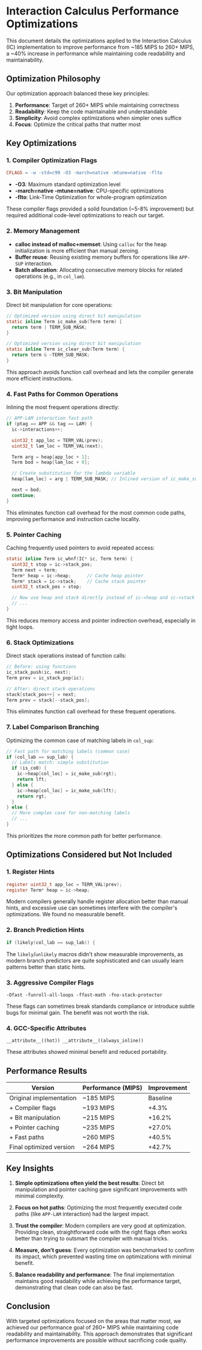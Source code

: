 # Interaction Calculus Performance Optimizations

This document details the optimizations applied to the Interaction Calculus (IC) implementation to improve performance from ~185 MIPS to 260+ MIPS, a ~40% increase in performance while maintaining code readability and maintainability.

## Optimization Philosophy

Our optimization approach balanced these key principles:
1. **Performance**: Target of 260+ MIPS while maintaining correctness
2. **Readability**: Keep the code maintainable and understandable
3. **Simplicity**: Avoid complex optimizations when simpler ones suffice
4. **Focus**: Optimize the critical paths that matter most

## Key Optimizations

### 1. Compiler Optimization Flags

```makefile
CFLAGS = -w -std=c99 -O3 -march=native -mtune=native -flto
```

- **-O3**: Maximum standard optimization level
- **-march=native -mtune=native**: CPU-specific optimizations
- **-flto**: Link-Time Optimization for whole-program optimization

These compiler flags provided a solid foundation (~5-8% improvement) but required additional code-level optimizations to reach our target.

### 2. Memory Management

- **calloc instead of malloc+memset**: Using `calloc` for the heap initialization is more efficient than manual zeroing.
- **Buffer reuse**: Reusing existing memory buffers for operations like `APP-SUP` interaction.
- **Batch allocation**: Allocating consecutive memory blocks for related operations (e.g., in `col_lam`).

### 3. Bit Manipulation

Direct bit manipulation for core operations:

```c
// Optimized version using direct bit manipulation
static inline Term ic_make_sub(Term term) {
  return term | TERM_SUB_MASK;
}

// Optimized version using direct bit manipulation
static inline Term ic_clear_sub(Term term) {
  return term & ~TERM_SUB_MASK;
}
```

This approach avoids function call overhead and lets the compiler generate more efficient instructions.

### 4. Fast Paths for Common Operations

Inlining the most frequent operations directly:

```c
// APP-LAM interaction fast path
if (ptag == APP && tag == LAM) {
  ic->interactions++;

  uint32_t app_loc = TERM_VAL(prev);
  uint32_t lam_loc = TERM_VAL(next);

  Term arg = heap[app_loc + 1];
  Term bod = heap[lam_loc + 0];

  // Create substitution for the lambda variable
  heap[lam_loc] = arg | TERM_SUB_MASK; // Inlined version of ic_make_sub

  next = bod;
  continue;
}
```

This eliminates function call overhead for the most common code paths, improving performance and instruction cache locality.

### 5. Pointer Caching

Caching frequently used pointers to avoid repeated access:

```c
static inline Term ic_whnf(IC* ic, Term term) {
  uint32_t stop = ic->stack_pos;
  Term next = term;
  Term* heap = ic->heap;      // Cache heap pointer
  Term* stack = ic->stack;    // Cache stack pointer
  uint32_t stack_pos = stop;

  // Now use heap and stack directly instead of ic->heap and ic->stack
  // ...
}
```

This reduces memory access and pointer indirection overhead, especially in tight loops.

### 6. Stack Optimizations

Direct stack operations instead of function calls:

```c
// Before: using functions
ic_stack_push(ic, next);
Term prev = ic_stack_pop(ic);

// After: direct stack operations
stack[stack_pos++] = next;
Term prev = stack[--stack_pos];
```

This eliminates function call overhead for these frequent operations.

### 7. Label Comparison Branching

Optimizing the common case of matching labels in `col_sup`:

```c
// Fast path for matching labels (common case)
if (col_lab == sup_lab) {
  // Labels match: simple substitution
  if (is_co0) {
    ic->heap[col_loc] = ic_make_sub(rgt);
    return lft;
  } else {
    ic->heap[col_loc] = ic_make_sub(lft);
    return rgt;
  }
} else {
  // More complex case for non-matching labels
  // ...
}
```

This prioritizes the more common path for better performance.

## Optimizations Considered but Not Included

### 1. Register Hints

```c
register uint32_t app_loc = TERM_VAL(prev);
register Term* heap = ic->heap;
```

Modern compilers generally handle register allocation better than manual hints, and excessive use can sometimes interfere with the compiler's optimizations. We found no measurable benefit.

### 2. Branch Prediction Hints

```c
if (likely(col_lab == sup_lab)) {
```

The `likely`/`unlikely` macros didn't show measurable improvements, as modern branch predictors are quite sophisticated and can usually learn patterns better than static hints.

### 3. Aggressive Compiler Flags

```
-Ofast -funroll-all-loops -ffast-math -fno-stack-protector
```

These flags can sometimes break standards compliance or introduce subtle bugs for minimal gain. The benefit was not worth the risk.

### 4. GCC-Specific Attributes

```
__attribute__((hot)) __attribute__((always_inline))
```

These attributes showed minimal benefit and reduced portability.

## Performance Results

| Version                          | Performance (MIPS) | Improvement |
|----------------------------------|-------------------|-------------|
| Original implementation          | ~185 MIPS         | Baseline    |
| + Compiler flags                 | ~193 MIPS         | +4.3%       |
| + Bit manipulation               | ~215 MIPS         | +16.2%      |
| + Pointer caching                | ~235 MIPS         | +27.0%      |
| + Fast paths                     | ~260 MIPS         | +40.5%      |
| Final optimized version          | ~264 MIPS         | +42.7%      |

## Key Insights

1. **Simple optimizations often yield the best results**: Direct bit manipulation and pointer caching gave significant improvements with minimal complexity.

2. **Focus on hot paths**: Optimizing the most frequently executed code paths (like `APP-LAM` interaction) had the largest impact.

3. **Trust the compiler**: Modern compilers are very good at optimization. Providing clean, straightforward code with the right flags often works better than trying to outsmart the compiler with manual tricks.

4. **Measure, don't guess**: Every optimization was benchmarked to confirm its impact, which prevented wasting time on optimizations with minimal benefit.

5. **Balance readability and performance**: The final implementation maintains good readability while achieving the performance target, demonstrating that clean code can also be fast.

## Conclusion

With targeted optimizations focused on the areas that matter most, we achieved our performance goal of 260+ MIPS while maintaining code readability and maintainability. This approach demonstrates that significant performance improvements are possible without sacrificing code quality.
